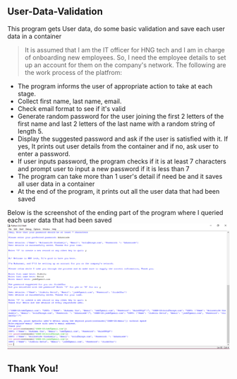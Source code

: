 ## User-Data-Validation
This program gets User data, do some basic validation and save each user data in a container

> It is assumed that I am the IT officer for HNG tech and I am in charge of onboarding new employees.
> So, I need the employee details to set up an account for them on the company's network. 
> The following are the work process of the platfrom:

* The program informs the user of appropriate action to take at each stage.
* Collect first name, last name, email.
* Check email format to see if it's valid
* Generate random password for the user joining the first 2 letters of the first name and last 2 letters of the last name with a random string of length 5.
* Display the suggested password and ask if the user is satisfied with it. If yes, It prints out user details from the container and if no, ask user to enter a password.
* If user inputs password, the program checks if it is at least 7 characters and prompt user to input a new password if it is less than 7
* The program can take more than 1 user's detail if need be and it saves all user data in a container
* At the end of the program, it prints out all the user data that had been saved

Below is the screenshot of the ending part of the program where I queried each user data that had been saved
![](/Query.png)
## Thank You!
